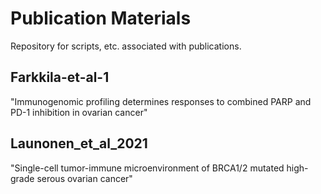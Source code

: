 # Publication Materials
Repository for scripts, etc. associated with publications.

## Farkkila-et-al-1
"Immunogenomic profiling determines responses to combined PARP and PD-1 inhibition in ovarian cancer" 

## Launonen_et_al_2021
"Single-cell tumor-immune microenvironment of BRCA1/2 mutated high-grade serous ovarian cancer" 


